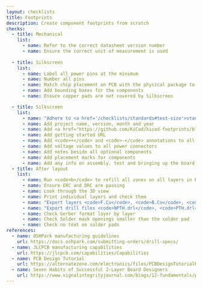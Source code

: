 ```yaml
---
layout: checklists
title: Footprints
description: Create component footprints from scratch
checks:
  - title: Mechanical
    list:
      - name: Refer to the correct datasheet version number
      - name: Ensure the correct unit of measurement is used
        
  - title: Silkscreen
    list:
      - name: Label all power pins at the minimum
      - name: Number all pins
      - name: Match chip placement on PCB with the physical package to indicate <code>o</code> or <code>◖</code> on the silkscreen
      - name: Add bounding boxes for the components
      - name: Ensure copper pads are not covered by Silkscreen

  - title: Silkscreen
    list:
      - name: "Adhere to <a href='/checklists/standards#text-size'>standard text size</a>"
      - name: Add project name, version, month and year
      - name: Add <a href="https://github.com/KiCad/kicad-footprints/blob/master/Symbol.pretty/OSHW-Logo2_9.8x8mm_SilkScreen.kicad_mod">open source hardware logo</a> <code>9.8x8mm</code>
      - name: Add getting started URL
      - name: Add <code>+</code> and <code>-</code> annotations to all power connectors
      - name: Add voltage values to all power connectors
      - name: Add notes beside all optional components   
      - name: Add placement marks for components
      - name: Add any info on assembly, test and bringing up the board
  - title: After layout
    list:
      - name: Run <code>b</code> to refill all zones on all layers in KiCad
      - name: Ensure ERC and DRC are passing
      - name: Look through the 3D view
      - name: Print individual layers and check them
      - name: "Export layers <code>F.Cu</code>, <code>B.Cu</code>, <code>F.SilkS</code> <code>B.SilkS</code>, <code>F.Mask</code>, <code>B.Mas</code>, <code>Edge.Cuts</code> in Gerber format"
      - name: "Export drill files <code>NPTH.drl</code>, <code>PTH.drl</code>"
      - name: Check Gerber format layer by layer
      - name: Check Solder mask openings smaller than the solder pad
      - name: Check no text on solder pads   
references:
  - name: OSHPark manufacturing guidelines
    url: https://docs.oshpark.com/submitting-orders/drill-specs/
  - name: JLCPCB manufacturing capabilities
    url: https://jlcpcb.com/capabilities/Capabilities
  - name: PCB Design Tutorial
    url: https://alternatezone.com/electronics/files/PCBDesignTutorialRevA.pdf
  - name: Seven Habits of Successful 2-Layer Board Designers
    url: https://www.signalintegrityjournal.com/blogs/12-fundamentals/post/1207-seven-habits-of-successful-2-layer-board-designers#comments
---
```

